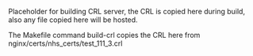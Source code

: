 Placeholder for building CRL server, the CRL is copied here during build, also any file copied here will be hosted.

The Makefile command build-crl copies the CRL here from nginx/certs/nhs_certs/test_111_3.crl